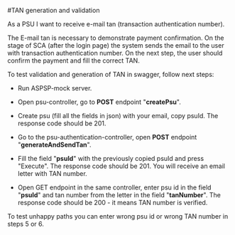 #TAN generation and validation

As a PSU I want to receive e-mail tan (transaction authentication number).

The E-mail tan is necessary to demonstrate payment confirmation.
On the stage of SCA (after the login page) the system sends the email to the user with transaction authentication number.
On the next step, the user should confirm the payment and fill the correct TAN.

To test validation and generation of TAN in swagger, follow next steps:

* Run ASPSP-mock server.

* Open psu-controller, go to **POST** endpoint "**createPsu**".

* Create psu (fill all the fields in json) with your email, copy psuId. The response code should be 201.

* Go to the psu-authentication-controller, open **POST** endpoint "**generateAndSendTan**".

* Fill the field "**psuId**" with the previously copied psuId and press "Execute". The response code should be 201. You will receive an email letter with TAN number.

* Open GET endpoint in the same controller, enter psu id in the field "**psuId**" and tan number from the letter in the field "**tanNumber**". The response code should be 200 - it means TAN number is verified.


To test unhappy paths you can enter wrong psu id or wrong TAN number in steps 5 or 6. 

